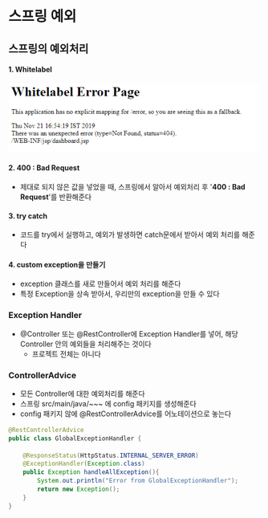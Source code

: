# 스프링 예외





## 스프링의 예외처리



#### 1. Whitelabel

![YP0hH](14_제로베이스_스프링부트_예외처리.assets/YP0hH.png)



#### 2. 400 : Bad Request

- 제대로 되지 않은 값을 넣었을 때, 스프링에서 알아서 예외처리 후  '**400 : Bad Request**'를 반환해준다



#### 3. try catch

- 코드를 try에서 실행하고, 예외가 발생하면 catch문에서 받아서 예외 처리를 해준다



#### 4. custom exception을 만들기

- exception 클래스를 새로 만들어서 예외 처리를 해준다
- 특정 Exception을 상속 받아서, 우리만의 exception을 만들 수 있다





### Exception Handler

- @Controller 또는 @RestController에 Exception Handler를 넣어, 해당 Controller 안의 예외들을 처리해주는 것이다
  - 프로젝트 전체는 아니다





### ControllerAdvice

- 모든 Controller에 대한 예외처리를 해준다
- 스프링 src/main/java/~~~ 에 config 패키지를 생성해준다
- config 패키지 않에 @RestControllerAdvice를 어노테이션으로 놓는다

```java
@RestControllerAdvice
public class GlobalExceptionHandler {

    @ResponseStatus(HttpStatus.INTERNAL_SERVER_ERROR)
    @ExceptionHandler(Exception.class)
    public Exception handleAllException(){
        System.out.println("Error from GlobalExceptionHandler");
        return new Exception();
    }
}
```





